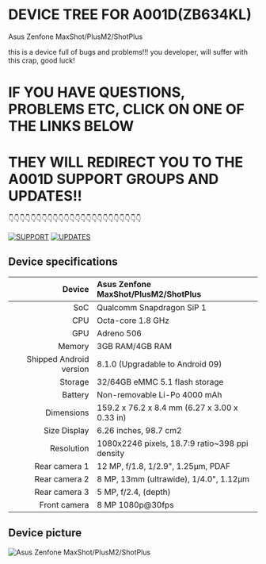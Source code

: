 # DEVICE TREE FOR A001D(ZB634KL)
Asus Zenfone MaxShot/PlusM2/ShotPlus 

this is a device full of bugs and problems!!!
you developer, will suffer with this crap, good luck!

# IF YOU HAVE QUESTIONS, PROBLEMS ETC, CLICK ON ONE OF THE LINKS BELOW
# THEY WILL REDIRECT YOU TO THE A001D SUPPORT GROUPS AND UPDATES!!
👇👇👇👇👇👇👇👇👇👇👇👇👇👇👇👇👇👇👇👇👇👇👇👇

[![SUPPORT](https://cdn1.telesco.pe/file/UH5Zp-vlLjh-PH-jADUewMu6uXshbTDC01ABNcbzux1svvu06FpGfxcsYKBYICokTzNEz4N9ILraRCtKR3akScEHr2X6EkZ20yDpOtVyS6KYJs-WPq6wZXUn1bQgPCzy_mNkbutVRJ2Nd9DpmCfUfpanbnA1kIAQ2XhHb5Lof9gwJvREClO73qrW_412HaHS7ULggpgSHlSihxwPzvm470oYKwZoY_-xNSwbkSqONN3LPy6Buo9fC9eK45emiyKaL_8BlPoGfArcZxa7EE-CpNBlMSkjm4mxe39k_l-hbsB8CnXAgZz_Jrjha4TOTdEIDm1waSYyIYzvF-B5RoLaAQ.jpg)](https://t.me/a001d)
[![UPDATES](https://cdn1.telesco.pe/file/QBOLN2T5INscd20tQmOt3ULg0Ov8J0IrXjuoExNolbwyqtTglyVxlEo5ZAZlzuKe9BhQQHGWjxHn7anGwdXeh0RP9y5TcwFKexNAxWiCFFPyxHlMspCR12_w7ef4nE0hpcuHewO9pAmOSKRqwKIVTwHjacz5_GSdQP6w6ZpXCJsIf31arVqiFPsY95hb9ZpWDuYSBCzVV-fuIq9WpcS_qCbtIwOWy8AQKkNCFQgg0B5L0-Po-hQmL5E8kzQvenzPInk2TPqcbUAgK-0CGNVzNu--h2ofvFUDO3QIjpvV2BMp2da3Vs_J6gAatYQISHXnaaeKk0OYOHaPfz6hwFJl8w.jpg)](https://t.me/Max_Shot_M2)

## Device specifications

| Device       | Asus Zenfone MaxShot/PlusM2/ShotPlus            |
| -----------: | :---------------------------------------------- |
| SoC          | Qualcomm Snapdragon SiP 1                       |
| CPU          | Octa-core 1.8 GHz                               |
| GPU          | Adreno 506                                      |
| Memory       | 3GB RAM/4GB RAM                                 |
| Shipped Android version | 8.1.0 (Upgradable to Android 09)     |
| Storage      | 32/64GB eMMC 5.1 flash storage                  |
| Battery      | Non-removable Li-Po 4000 mAh                    |
| Dimensions   | 159.2 x 76.2 x 8.4 mm (6.27 x 3.00 x 0.33 in)   |
| Size Display | 6.26 inches, 98.7 cm2                           |
| Resolution	 | 1080x2246 pixels, 18.7:9 ratio~398 ppi density  |
| Rear camera 1| 12 MP, f/1.8, 1/2.9", 1.25μm, PDAF              |
| Rear camera 2| 8 MP, 13mm (ultrawide), 1/4.0", 1.12µm          |
| Rear camera 3| 5 MP, f/2.4, (depth)                            |
| Front camera |8 MP 1080p@30fps                                 |

## Device picture
![Asus Zenfone MaxShot/PlusM2/ShotPlus ](https://www.asus.com/media/br/products/QBvv47GlWvjC7674/zug6brMnCUEAPKe2_setting_xxx_0_90_end_800.png)
